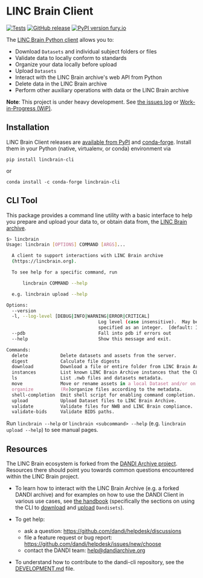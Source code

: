 # LINC Brain Client

[![Tests](https://github.com/lincbrain/linc-cli/workflows/Tests/badge.svg)](https://github.com/lincbrain/linc-cli/actions?query=workflow%3ATests)
[![GitHub release](https://img.shields.io/github/release/lincbrain/linc-cli.svg)](https://GitHub.com/lincbrain/linc-cli/releases/)
[![PyPI version fury.io](https://badge.fury.io/py/lincbrain-cli.svg)](https://pypi.python.org/pypi/lincbrain-cli/)

The [LINC Brain Python client](https://pypi.org/project/lincbrain-cli/) allows you to:

* Download `Datasets` and individual subject folders or files
* Validate data to locally conform to standards
* Organize your data locally before upload
* Upload `Datasets`
* Interact with the LINC Brain archive's web API from Python
* Delete data in the LINC Brain archive
* Perform other auxiliary operations with data or the LINC Brain archive

**Note**: This project is under heavy development. See [the issues log](https://github.com/linc/linc-cli/issues) or
[Work-in-Progress (WiP)](https://github.com/linc/linc-cli/pulls).

## Installation

LINC Brain Client releases are [available from PyPI](https://pypi.org/project/lincbrain-cli)
and [conda-forge](https://anaconda.org/conda-forge/lincbrain-cli).  Install them in your Python (native, virtualenv, or
conda) environment via

    pip install lincbrain-cli

or

    conda install -c conda-forge lincbrain-cli


## CLI Tool

This package provides a command line utility with a basic interface
to help you prepare and upload your data to, or obtain data from, the [LINC Brain archive](http://lincbrain.org).


```bash
$> lincbrain
Usage: lincbrain [OPTIONS] COMMAND [ARGS]...

  A client to support interactions with LINC Brain archive
  (https://lincbrain.org).

  To see help for a specific command, run

      lincbrain COMMAND --help

  e.g. lincbrain upload --help

Options:
  --version
  -l, --log-level [DEBUG|INFO|WARNING|ERROR|CRITICAL]
                                  Log level (case insensitive).  May be
                                  specified as an integer.  [default: INFO]
  --pdb                           Fall into pdb if errors out
  --help                          Show this message and exit.

Commands:
  delete            Delete datasets and assets from the server.
  digest            Calculate file digests
  download          Download a file or entire folder from LINC Brain Archive.
  instances         List known LINC Brain Archive instances that the CLI can...
  ls                List .nwb files and datasets metadata.
  move              Move or rename assets in a local Dataset and/or on...
  organize          (Re)organize files according to the metadata.
  shell-completion  Emit shell script for enabling command completion.
  upload            Upload Dataset files to LINC Brain Archive.
  validate          Validate files for NWB and LINC Brain compliance.
  validate-bids     Validate BIDS paths.
```
Run `lincbrain --help` or `lincbrain <subcommand> --help` (e.g. `lincbrain upload --help`) to see manual pages.

## Resources

The LINC Brain ecosystem is forked from the [DANDI Archive project](https://github.com/dandi). Resources there should point
you towards common questions encountered within the LINC Brain project.

* To learn how to interact with the LINC Brain Archive (e.g. a forked DANDI archive) and for examples on how to use the DANDI Client in various use cases,
see [the handbook](https://www.dandiarchive.org/handbook/)
  (specifically the sections on using the CLI to
[download](https://www.dandiarchive.org/handbook/12_download/) and
[upload](https://www.dandiarchive.org/handbook/13_upload/) `Dandisets`).

* To get help:
  - ask a question: https://github.com/dandi/helpdesk/discussions
  - file a feature request or bug report: https://github.com/dandi/helpdesk/issues/new/choose
  - contact the DANDI team: help@dandiarchive.org

* To understand how to contribute to the dandi-cli repository, see the [DEVELOPMENT.md](./DEVELOPMENT.md) file.
